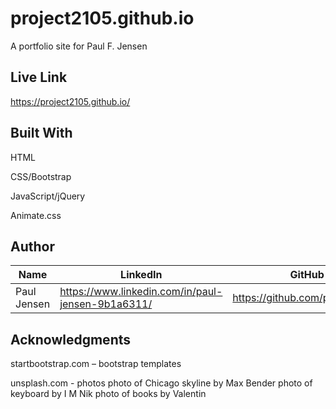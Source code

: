 # project2105.github.io

A portfolio site for Paul F. Jensen

## Live Link 

https://project2105.github.io/

## Built With

HTML

CSS/Bootstrap

JavaScript/jQuery

Animate.css

## Author

Name | LinkedIn | GitHub
---- | -------- | ------
Paul Jensen | https://www.linkedin.com/in/paul-jensen-9b1a6311/ | https://github.com/project2105

## Acknowledgments

startbootstrap.com – bootstrap templates

unsplash.com - photos
  photo of Chicago skyline by Max Bender
  photo of keyboard by I M Nik
  photo of books by Valentin
